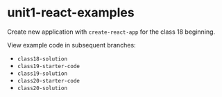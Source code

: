 # unit1-react-examples

Create new application with `create-react-app` for the class 18 beginning.

View example code in subsequent branches:
- `class18-solution`
- `class19-starter-code`
- `class19-solution`
- `class20-starter-code`
- `class20-solution`
